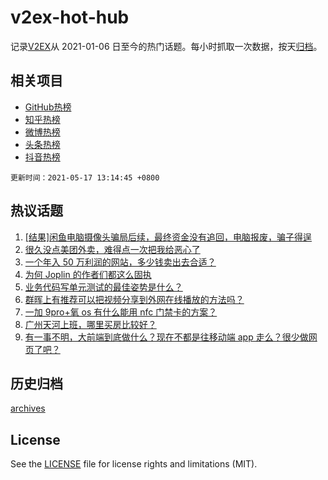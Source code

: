 # v2ex-hot-hub

 记录[V2EX](https://www.v2ex.com/)从 2021-01-06 日至今的热门话题。每小时抓取一次数据，按天[归档](archives)。
 
 ## 相关项目

- [GitHub热榜](https://github.com/snaildev/github-hot-hub)
- [知乎热榜](https://github.com/snaildev/zhihu-hot-hub)
- [微博热榜](https://github.com/snaildev/weibo-hot-hub)
- [头条热榜](https://github.com/snaildev/toutiao-hot-hub)
- [抖音热榜](https://github.com/snaildev/douyin-hot-hub)


 `更新时间：2021-05-17 13:14:45 +0800`

## 热议话题

1. [[结果]闲鱼电脑摄像头骗局后续，最终资金没有追回，电脑报废，骗子得逞](https://www.v2ex.com/t/777316)
1. [很久没点美团外卖，难得点一次把我给恶心了](https://www.v2ex.com/t/777287)
1. [一个年入 50 万利润的网站，多少钱卖出去合适？](https://www.v2ex.com/t/777327)
1. [为何 Joplin 的作者们都这么固执](https://www.v2ex.com/t/777378)
1. [业务代码写单元测试的最佳姿势是什么？](https://www.v2ex.com/t/777305)
1. [群晖上有推荐可以把视频分享到外网在线播放的方法吗？](https://www.v2ex.com/t/777222)
1. [一加 9pro+氧 os 有什么能用 nfc 门禁卡的方案？](https://www.v2ex.com/t/777232)
1. [广州天河上班，哪里买房比较好？](https://www.v2ex.com/t/777346)
1. [有一事不明，大前端到底做什么？现在不都是往移动端 app 走么？很少做网页了吧？](https://www.v2ex.com/t/777342)

## 历史归档

[archives](archives)

## License

See the [LICENSE](LICENSE) file for license rights and limitations (MIT).
